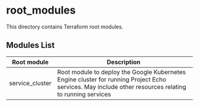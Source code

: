 # root_modules
This directory contains Terraform root modules.

## Modules List

|Root module|Description|
|---|---|
|service_cluster|Root module to deploy the Google Kubernetes Engine cluster for running Project Echo services. May include other resources relating to running services|

